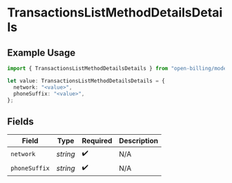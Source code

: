 # TransactionsListMethodDetailsDetails

## Example Usage

```typescript
import { TransactionsListMethodDetailsDetails } from "open-billing/models/operations";

let value: TransactionsListMethodDetailsDetails = {
  network: "<value>",
  phoneSuffix: "<value>",
};
```

## Fields

| Field              | Type               | Required           | Description        |
| ------------------ | ------------------ | ------------------ | ------------------ |
| `network`          | *string*           | :heavy_check_mark: | N/A                |
| `phoneSuffix`      | *string*           | :heavy_check_mark: | N/A                |